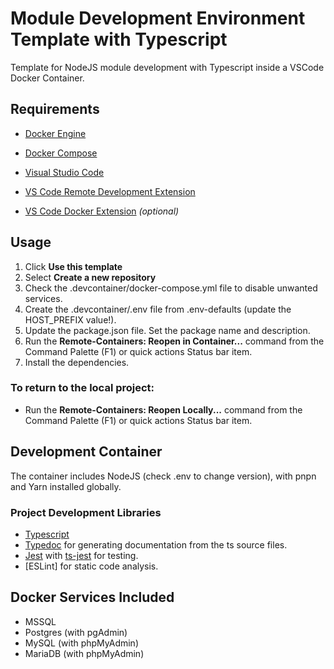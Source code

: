 # Module Development Environment Template with Typescript

Template for NodeJS module development with Typescript inside a VSCode Docker Container.

## Requirements

- [Docker Engine](https://docs.docker.com/engine/install/)
- [Docker Compose](https://docs.docker.com/compose/install/)

- [Visual Studio Code](https://code.visualstudio.com/)
- [VS Code Remote Development Extension](https://aka.ms/vscode-remote/download/extension)
- [VS Code Docker Extension](https://marketplace.visualstudio.com/items?itemName=ms-azuretools.vscode-docker) *(optional)*

## Usage

1. Click **Use this template**
1. Select **Create a new repository**
1. Check the .devcontainer/docker-compose.yml file to disable unwanted services.
1. Create the .devcontainer/.env file from .env-defaults (update the HOST_PREFIX value!).
1. Update the package.json file. Set the package name and description.
1. Run the **Remote-Containers: Reopen in Container...** command from the Command Palette (F1) or quick actions Status bar item.
1. Install the dependencies.

### To return to the local project:
- Run the **Remote-Containers: Reopen Locally...** command from the Command Palette (F1) or quick actions Status bar item.

## Development Container

The container includes NodeJS (check .env to change version), with pnpn and Yarn installed globally.

### Project Development Libraries

- [Typescript](https://www.typescriptlang.org/)
- [Typedoc](https://typedoc.org/) for generating documentation from the ts source files.
- [Jest](https://jestjs.io/) with [ts-jest](https://kulshekhar.github.io/ts-jest/) for testing.
- [ESLint] for static code analysis.

## Docker Services Included

- MSSQL
- Postgres (with pgAdmin)
- MySQL (with phpMyAdmin)
- MariaDB (with phpMyAdmin)
